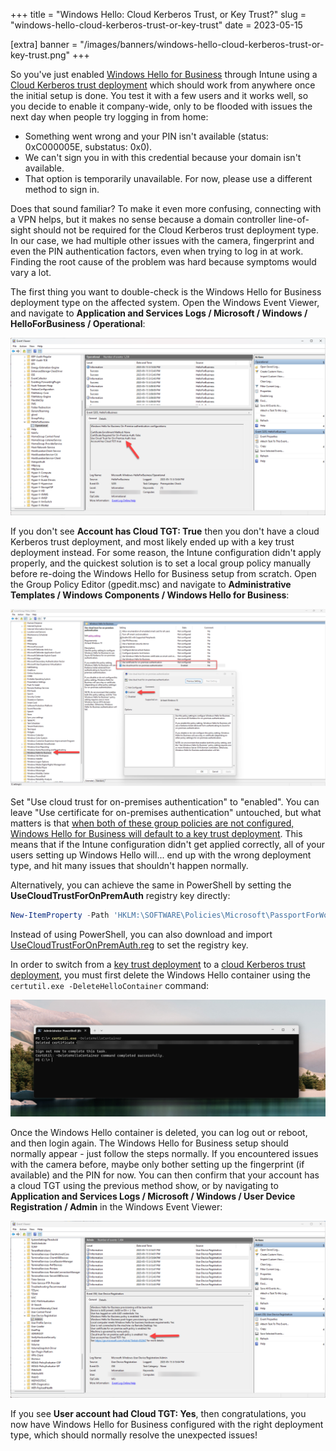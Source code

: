 +++
title = "Windows Hello: Cloud Kerberos Trust, or Key Trust?"
slug = "windows-hello-cloud-kerberos-trust-or-key-trust"
date = 2023-05-15

[extra]
banner = "/images/banners/windows-hello-cloud-kerberos-trust-or-key-trust.png"
+++

So you've just enabled [Windows Hello for Business](https://learn.microsoft.com/en-us/windows/security/identity-protection/hello-for-business/hello-overview) through Intune using a [Cloud Kerberos trust deployment](https://learn.microsoft.com/en-us/windows/security/identity-protection/hello-for-business/hello-hybrid-cloud-kerberos-trust) which should work from anywhere once the initial setup is done. You test it with a few users and it works well, so you decide to enable it company-wide, only to be flooded with issues the next day when people try logging in from home:

* Something went wrong and your PIN isn't available (status: 0xC000005E, substatus: 0x0).
* We can't sign you in with this credential because your domain isn't available.
* That option is temporarily unavailable. For now, please use a different method to sign in.

Does that sound familiar? To make it even more confusing, connecting with a VPN helps, but it makes no sense because a domain controller line-of-sight should not be required for the Cloud Kerberos trust deployment type. In our case, we had multiple other issues with the camera, fingerprint and even the PIN authentication factors, even when trying to log in at work. Finding the root cause of the problem was hard because symptoms would vary a lot.

The first thing you want to double-check is the Windows Hello for Business deployment type on the affected system. Open the Windows Event Viewer, and navigate to **Application and Services Logs / Microsoft / Windows / HelloForBusiness / Operational**:

![WHfB Account Has Cloud TGT True](/images/posts/whfb-account-has-cloud-tgt-true.png)

If you don't see **Account has Cloud TGT: True** then you don't have a cloud Kerberos trust deployment, and most likely ended up with a key trust deployment instead. For some reason, the Intune configuration didn't apply properly, and the quickest solution is to set a local group policy manually before re-doing the Windows Hello for Business setup from scratch. Open the Group Policy Editor (gpedit.msc) and navigate to **Administrative Templates / Windows Components / Windows Hello for Business**:

![WHfB Use Cloud Trust On-Premises](/images/posts/whfb-use-cloud-trust-on-premises.png)

Set "Use cloud trust for on-premises authentication" to "enabled". You can leave "Use certificate for on-premises authentication" untouched, but what matters is that [when both of these group policies are not configured, Windows Hello for Business will default to a key trust deployment](https://msendpointmgr.com/2023/03/04/cloud-kerberos-trust-part-3/). This means that if the Intune configuration didn't get applied correctly, all of your users setting up Windows Hello will... end up with the wrong deployment type, and hit many issues that shouldn't happen normally.

Alternatively, you can achieve the same in PowerShell by setting the **UseCloudTrustForOnPremAuth** registry key directly:

```powershell
New-ItemProperty -Path 'HKLM:\SOFTWARE\Policies\Microsoft\PassportForWork' -Name UseCloudTrustForOnPremAuth -Value 1 -Force
```

Instead of using PowerShell, you can also download and import [UseCloudTrustForOnPremAuth.reg](/files/UseCloudTrustForOnPremAuth.reg) to set the registry key.

In order to switch from a [key trust deployment](https://learn.microsoft.com/en-us/windows/security/identity-protection/hello-for-business/hello-hybrid-key-trust) to a [cloud Kerberos trust deployment](https://learn.microsoft.com/en-us/windows/security/identity-protection/hello-for-business/hello-hybrid-cloud-kerberos-trust), you must first delete the Windows Hello container using the `certutil.exe -DeleteHelloContainer` command:

![WHfB certutil Delete Hello Container](/images/posts/whfb-certutil-delete-hello-container.png)

Once the Windows Hello container is deleted, you can log out or reboot, and then login again. The Windows Hello for Business setup should normally appear - just follow the steps normally. If you encountered issues with the camera before, maybe only bother setting up the fingerprint (if available) and the PIN for now. You can then confirm that your account has a cloud TGT using the previous method show, or by navigating to **Application and Services Logs / Microsoft / Windows / User Device Registration / Admin** in the Windows Event Viewer:

![WHfB User Device Registration Cloud TGT](/images/posts/whfb-user-device-registration-cloud-tgt.png)

If you see **User account had Cloud TGT: Yes**, then congratulations, you now have Windows Hello for Business configured with the right deployment type, which should normally resolve the unexpected issues!
